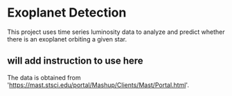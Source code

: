 # Exoplanet Detection
This project uses time series luminosity data to analyze and predict whether
there is an exoplanet orbiting a given star.

## will add instruction to use here

The data is obtained from 'https://mast.stsci.edu/portal/Mashup/Clients/Mast/Portal.html'.
